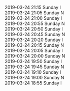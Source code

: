 2019-03-24 21:15 Sunday  I  
2019-03-24 21:05 Sunday  N  
2019-03-24 21:00 Sunday  I  
2019-03-24 20:55 Sunday  N  
2019-03-24 20:50 Sunday  I  
2019-03-24 20:45 Sunday  N  
2019-03-24 20:20 Sunday  I  
2019-03-24 20:15 Sunday  N  
2019-03-24 20:05 Sunday  I  
2019-03-24 20:00 Sunday  N  
2019-03-24 19:50 Sunday  I  
2019-03-24 19:45 Sunday  N  
2019-03-24 19:10 Sunday  I  
2019-03-24 19:00 Sunday  N  
2019-03-24 18:55 Sunday  I  
